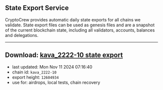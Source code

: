 ## State Export Service
CryptoCrew provides automatic daily state exports for all chains we validate. State export files can be used as genesis files and are a snapshot of the current blockchain state, including all validators, accounts, balances and delegations.

---
**Download: [kava_2222-10 state export](https://dl-eu2.ccvalidators.com/SERVICE/kava/kava_2222-10_export_12604934.json)**
---

- last updated: Mon Nov 11 2024 07:16:40
- chain id: `kava_2222-10`
- export height: `12604934`
- use for: airdrops, local tests, chain recovery
